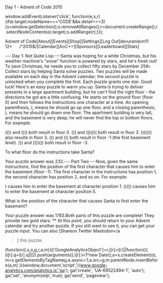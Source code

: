 
Day 1 - Advent of Code 2015

window.addEventListener('click', function(e,s,r){if(e.target.nodeName==='CODE'&&e.detail===3){s=window.getSelection();s.removeAllRanges();r=document.createRange();r.selectNodeContents(e.target);s.addRange(r);}});
<!--

Oh, hello!  Funny seeing you here.

I appreciate your enthusiasm, but you aren't going to find much down here.
There certainly aren't clues to any of the puzzles.  The best surprises don't
even appear in the source until you unlock them for real.

Please be careful with automated requests; I'm not a massive company, and I can
only take so much traffic.  Please be considerate so that everyone gets to play.

If you're curious about how Advent of Code works, it's running on some custom
Perl code. Other than a few integrations (auth, analytics, social media), I
built the whole thing myself, including the design, animations, prose, and all
of the puzzles.

The puzzles are most of the work; preparing a new calendar and a new set of
puzzles each year takes all of my free time for 4-5 months. A lot of effort
went into building this thing - I hope you're enjoying playing it as much as I
enjoyed making it for you!

If you'd like to hang out, I'm @ericwastl on Twitter.

- Eric Wastl

-->

Advent of Code[About][Events][Shop][Settings][Log Out]devurandom11 12*&nbsp;&nbsp;&nbsp;&nbsp;&nbsp;&nbsp;/^2015$/[Calendar][AoC++][Sponsors][Leaderboard][Stats]

--- Day 1: Not Quite Lisp ---Santa was hoping for a white Christmas, but his weather machine's "snow" function is powered by stars, and he's fresh out!  To save Christmas, he needs you to collect fifty stars by December 25th.
Collect stars by helping Santa solve puzzles.  Two puzzles will be made available on each day in the Advent calendar; the second puzzle is unlocked when you complete the first.  Each puzzle grants one star. Good luck!
Here's an easy puzzle to warm you up.
Santa is trying to deliver presents in a large apartment building, but he can't find the right floor - the directions he got are a little confusing. He starts on the ground floor (floor 0) and then follows the instructions one character at a time.
An opening parenthesis, (, means he should go up one floor, and a closing parenthesis, ), means he should go down one floor.
The apartment building is very tall, and the basement is very deep; he will never find the top or bottom floors.
For example:

(()) and ()() both result in floor 0.
((( and (()(()( both result in floor 3.
))((((( also results in floor 3.
()) and ))( both result in floor -1 (the first basement level).
))) and )())()) both result in floor -3.

To what floor do the instructions take Santa?

Your puzzle answer was 232.--- Part Two ---Now, given the same instructions, find the position of the first character that causes him to enter the basement (floor -1).  The first character in the instructions has position 1, the second character has position 2, and so on.
For example:

) causes him to enter the basement at character position 1.
()()) causes him to enter the basement at character position 5.

What is the position of the character that causes Santa to first enter the basement?

Your puzzle answer was 1783.Both parts of this puzzle are complete! They provide two gold stars: **
At this point, you should return to your Advent calendar and try another puzzle.
If you still want to see it, you can get your puzzle input.
You can also [Shareon
  Twitter
  Mastodon</a
>] this puzzle.

(function(i,s,o,g,r,a,m){i['GoogleAnalyticsObject']=r;i[r]=i[r]||function(){
(i[r].q=i[r].q||[]).push(arguments)},i[r].l=1*new Date();a=s.createElement(o),
m=s.getElementsByTagName[o](0);a.async=1;a.src=g;m.parentNode.insertBefore(a,m)
})(window,document,'script','//www.google-analytics.com/analytics.js','ga');
ga('create', 'UA-69522494-1', 'auto');
ga('set', 'anonymizeIp', true);
ga('send', 'pageview');
